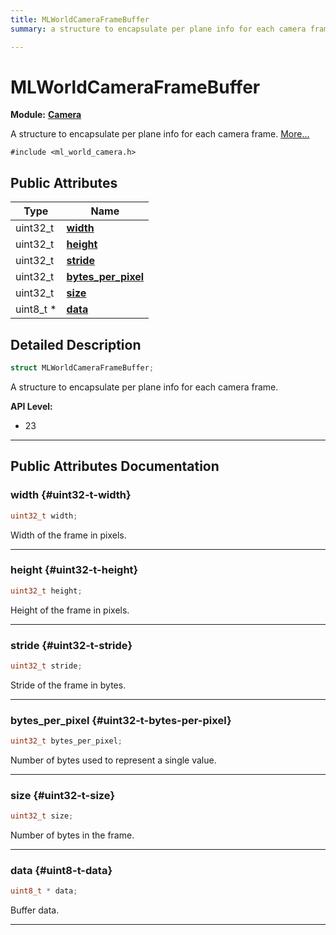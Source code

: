 ```yaml
---
title: MLWorldCameraFrameBuffer
summary: a structure to encapsulate per plane info for each camera frame. 

---
```


# MLWorldCameraFrameBuffer

**Module:** **[Camera](/versioned_docs/version-22-May-2023/api-ref/api/Modules/group___camera/group___camera.md)**



A structure to encapsulate per plane info for each camera frame.  [More...](#detailed-description)


`#include <ml_world_camera.h>`

## Public Attributes

| Type           | Name           |
| -------------- | -------------- |
| uint32_t | **[width](/versioned_docs/version-22-May-2023/api-ref/api/Modules/group___camera/struct_m_l_world_camera_frame_buffer.md#uint32-t-width)**  |
| uint32_t | **[height](/versioned_docs/version-22-May-2023/api-ref/api/Modules/group___camera/struct_m_l_world_camera_frame_buffer.md#uint32-t-height)**  |
| uint32_t | **[stride](/versioned_docs/version-22-May-2023/api-ref/api/Modules/group___camera/struct_m_l_world_camera_frame_buffer.md#uint32-t-stride)**  |
| uint32_t | **[bytes_per_pixel](/versioned_docs/version-22-May-2023/api-ref/api/Modules/group___camera/struct_m_l_world_camera_frame_buffer.md#uint32-t-bytes-per-pixel)**  |
| uint32_t | **[size](/versioned_docs/version-22-May-2023/api-ref/api/Modules/group___camera/struct_m_l_world_camera_frame_buffer.md#uint32-t-size)**  |
| uint8_t * | **[data](/versioned_docs/version-22-May-2023/api-ref/api/Modules/group___camera/struct_m_l_world_camera_frame_buffer.md#uint8-t-data)**  |

## Detailed Description

```cpp
struct MLWorldCameraFrameBuffer;
```

A structure to encapsulate per plane info for each camera frame. 




**API Level:**
  * 23




-----------
## Public Attributes Documentation

### width {#uint32-t-width}

```cpp
uint32_t width;
```


Width of the frame in pixels. 





-----------

### height {#uint32-t-height}

```cpp
uint32_t height;
```


Height of the frame in pixels. 





-----------

### stride {#uint32-t-stride}

```cpp
uint32_t stride;
```


Stride of the frame in bytes. 





-----------

### bytes_per_pixel {#uint32-t-bytes-per-pixel}

```cpp
uint32_t bytes_per_pixel;
```


Number of bytes used to represent a single value. 





-----------

### size {#uint32-t-size}

```cpp
uint32_t size;
```


Number of bytes in the frame. 





-----------

### data {#uint8-t-data}

```cpp
uint8_t * data;
```


Buffer data. 





-----------


